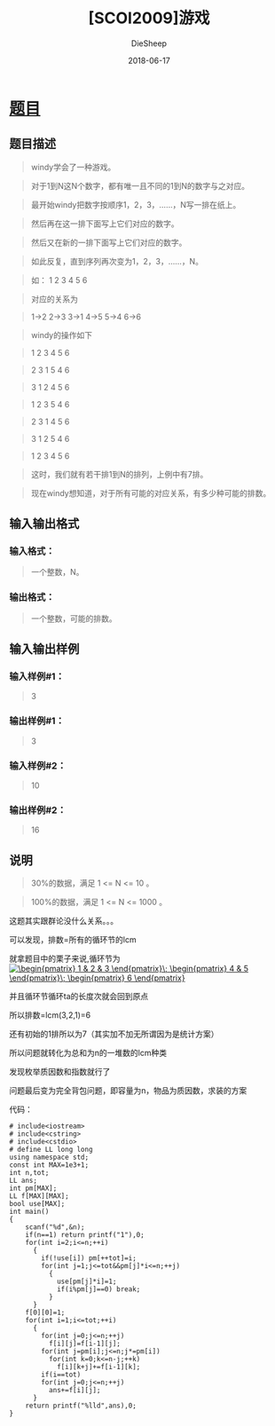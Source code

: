 ﻿---
layout:     post
title:      "[SCOI2009]游戏"
date:       2018-06-17
author:     "DieSheep"
header-img: "img/used/37.jpg"
catalog: true
tags:
    - 动态规划
    - 群论
---
# [题目](https://www.luogu.org/problemnew/show/P4161)
## 题目描述
>windy学会了一种游戏。

>对于1到N这N个数字，都有唯一且不同的1到N的数字与之对应。

>最开始windy把数字按顺序1，2，3，……，N写一排在纸上。

>然后再在这一排下面写上它们对应的数字。

>然后又在新的一排下面写上它们对应的数字。

>如此反复，直到序列再次变为1，2，3，……，N。

>如： 1 2 3 4 5 6

>对应的关系为

>1->2 2->3 3->1 4->5 5->4 6->6

>windy的操作如下

>1 2 3 4 5 6

>2 3 1 5 4 6

>3 1 2 4 5 6

>1 2 3 5 4 6

>2 3 1 4 5 6

>3 1 2 5 4 6

>1 2 3 4 5 6

>这时，我们就有若干排1到N的排列，上例中有7排。

>现在windy想知道，对于所有可能的对应关系，有多少种可能的排数。

## 输入输出格式
### 输入格式：
>一个整数，N。

### 输出格式：
>一个整数，可能的排数。

## 输入输出样例
### 输入样例#1： 
>3

### 输出样例#1： 
>3

### 输入样例#2： 
>10

### 输出样例#2： 
>16

## 说明
>30%的数据，满足 1 <= N <= 10 。

>100%的数据，满足 1 <= N <= 1000 。

这题其实跟群论没什么关系。。。

可以发现，排数=所有的循环节的lcm

就拿题目中的栗子来说,循环节为<a href="http://www.codecogs.com/eqnedit.php?latex=\begin{pmatrix}&space;1&space;&&space;2&space;&&space;3&space;\end{pmatrix}\;&space;\begin{pmatrix}&space;4&space;&&space;5&space;\end{pmatrix}\;&space;\begin{pmatrix}&space;6&space;\end{pmatrix}" target="_blank"><img src="http://latex.codecogs.com/gif.latex?\begin{pmatrix}&space;1&space;&&space;2&space;&&space;3&space;\end{pmatrix}\;&space;\begin{pmatrix}&space;4&space;&&space;5&space;\end{pmatrix}\;&space;\begin{pmatrix}&space;6&space;\end{pmatrix}" title="\begin{pmatrix} 1 & 2 & 3 \end{pmatrix}\; \begin{pmatrix} 4 & 5 \end{pmatrix}\; \begin{pmatrix} 6 \end{pmatrix}" /></a>

并且循环节循环ta的长度次就会回到原点

所以排数=lcm(3,2,1)=6

还有初始的1排所以为7（其实加不加无所谓因为是统计方案）

所以问题就转化为总和为n的一堆数的lcm种类

发现枚举质因数和指数就行了

问题最后变为完全背包问题，即容量为n，物品为质因数，求装的方案

代码：
```
# include<iostream>
# include<cstring>
# include<cstdio>
# define LL long long
using namespace std;
const int MAX=1e3+1;
int n,tot;
LL ans;
int pm[MAX];
LL f[MAX][MAX];
bool use[MAX];
int main()
{
	scanf("%d",&n);
	if(n==1) return printf("1"),0;
	for(int i=2;i<=n;++i)
	  {
	  	if(!use[i]) pm[++tot]=i;
	  	for(int j=1;j<=tot&&pm[j]*i<=n;++j)
	  	  {
	  	  	use[pm[j]*i]=1;
	  	  	if(i%pm[j]==0) break;
		  }
	  }
	f[0][0]=1;
	for(int i=1;i<=tot;++i)
	  {
	  	for(int j=0;j<=n;++j)
	  	  f[i][j]=f[i-1][j];
	  	for(int j=pm[i];j<=n;j*=pm[i])
	  	  for(int k=0;k<=n-j;++k)
	  	    f[i][k+j]+=f[i-1][k];
	  	if(i==tot)
	  	for(int j=0;j<=n;++j)
	  	  ans+=f[i][j];
	  }
	return printf("%lld",ans),0;
}
```
